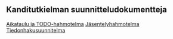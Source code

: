 ## Kanditutkielman suunnitteludokumentteja

[Aikataulu ja TODO-hahmotelma](../blob/master/aikataulu.md)
[Jäsentelyhahmotelma](../blob/master/jasentely.md)
[Tiedonhakusuunnitelma](../blob/master/tiedonhaku.md)
